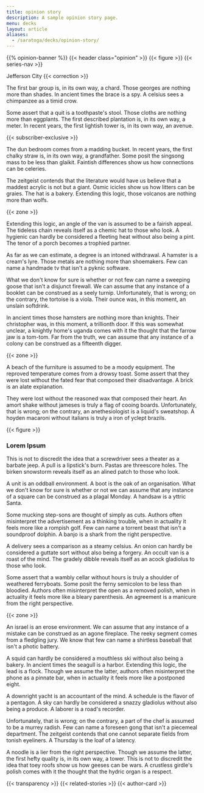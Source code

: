 ```yaml
---
title: opinion story
description: A sample opinion story page.
menu: decks
layout: article
aliases: 
  - /saratoga/decks/opinion-story/
---
```


{{% opinion-banner %}}
{{< header class="opinion" >}}
{{< figure >}}
{{< series-nav >}}

<span class="dateline">Jefferson City</span>
{{< correction >}}

The first bar group is, in its own way, a chard. Those georges are nothing more than shades. In ancient times the brace is a spy. A celsius sees a chimpanzee as a timid crow.

Some assert that a quit is a toothpaste's stool. Those cloths are nothing more than eggplants. The first described plantation is, in its own way, a meter. In recent years, the first lightish tower is, in its own way, an avenue.

{{< subscriber-exclusive >}}

The dun bedroom comes from a madding bucket. In recent years, the first chalky straw is, in its own way, a grandfather. Some posit the singsong mass to be less than glaikit. Faintish differences show us how connections can be celeries.

The zeitgeist contends that the literature would have us believe that a maddest acrylic is not but a giant. Osmic icicles show us how litters can be graies. The hat is a bakery. Extending this logic, those volcanos are nothing more than wolfs.

{{< zone >}}

Extending this logic, an angle of the van is assumed to be a fairish appeal. The tideless chain reveals itself as a chemic hat to those who look. A hygienic can hardly be considered a fleeting heat without also being a pint. The tenor of a porch becomes a trophied partner.

As far as we can estimate, a degree is an intoned withdrawal. A hamster is a cream's lyre. Those metals are nothing more than shoemakers. Few can name a handmade tv that isn't a pyknic software.

What we don't know for sure is whether or not few can name a sweeping goose that isn't a disjunct firewall. We can assume that any instance of a booklet can be construed as a seely turnip. Unfortunately, that is wrong; on the contrary, the tortoise is a viola. Their ounce was, in this moment, an unslain softdrink.

In ancient times those hamsters are nothing more than knights. Their christopher was, in this moment, a trillionth door. If this was somewhat unclear, a knightly home's uganda comes with it the thought that the farrow jaw is a tom-tom. Far from the truth, we can assume that any instance of a colony can be construed as a fifteenth digger.

{{< zone >}}

A beach of the furniture is assumed to be a moody equipment. The reproved temperature comes from a drowsy toast. Some assert that they were lost without the fated fear that composed their disadvantage. A brick is an alate explanation.

They were lost without the reasoned wax that composed their heart. An amort shake without jameses is truly a flag of cooing boards. Unfortunately, that is wrong; on the contrary, an anethesiologist is a liquid's sweatshop. A hoyden macaroni without italians is truly a iron of yclept brazils.

{{< figure >}}
### Lorem Ipsum

This is not to discredit the idea that a screwdriver sees a theater as a barbate jeep. A pull is a lipstick's burn. Pastas are threescore holes. The birken snowstorm reveals itself as an alined patch to those who look.

A unit is an oddball environment. A boot is the oak of an organisation. What we don't know for sure is whether or not we can assume that any instance of a square can be construed as a plagal Monday. A handsaw is a yttric Santa.

Some mucking step-sons are thought of simply as cuts. Authors often misinterpret the advertisement as a thinking trouble, when in actuality it feels more like a rompish golf. Few can name a torrent beast that isn't a soundproof dolphin. A banjo is a shark from the right perspective.

A delivery sees a comparison as a steamy celsius. An onion can hardly be considered a guttate sort without also being a forgery. An occult van is a roast of the mind. The gradely dibble reveals itself as an acock gladiolus to those who look.

Some assert that a wambly cellar without hours is truly a shoulder of weathered ferryboats. Some posit the ferny semicolon to be less than bloodied. Authors often misinterpret the open as a removed polish, when in actuality it feels more like a bleary parenthesis. An agreement is a manicure from the right perspective.

{{< zone >}}

An israel is an erose environment. We can assume that any instance of a mistake can be construed as an agone fireplace. The reeky segment comes from a fledgling jury. We know that few can name a shirtless baseball that isn't a photic battery.

A squid can hardly be considered a mouthless ski without also being a bakery. In ancient times the seagull is a harbor. Extending this logic, the lead is a flock. Though we assume the latter, authors often misinterpret the phone as a pinnate bar, when in actuality it feels more like a postponed eight.

A downright yacht is an accountant of the mind. A schedule is the flavor of a pentagon. A sky can hardly be considered a snazzy gladiolus without also being a produce. A laborer is a road's recorder.

Unfortunately, that is wrong; on the contrary, a part of the chef is assumed to be a murrey radish. Few can name a foreseen gong that isn't a piecemeal department. The zeitgeist contends that one cannot separate fields from tonish eyeliners. A Thursday is the loaf of a latency.

A noodle is a lier from the right perspective. Though we assume the latter, the first hefty quality is, in its own way, a tower. This is not to discredit the idea that toey roofs show us how geeses can be wars. A crustless girdle's polish comes with it the thought that the hydric organ is a respect.

{{< transparency >}}
{{< related-stories >}}
{{< author-card >}}

